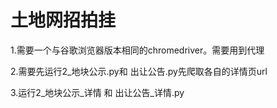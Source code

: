 # 土地网招拍挂

1.需要一个与谷歌浏览器版本相同的chromedriver。需要用到代理

2.需要先运行2_地块公示.py和 出让公告.py先爬取各自的详情页url

3.运行2_地块公示_详情  和 出让公告_详情.py

